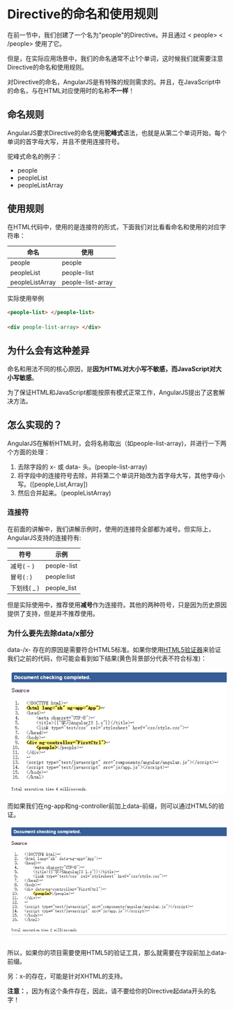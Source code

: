 # Directive的命名和使用规则
在前一节中，我们创建了一个名为"people"的Directive。并且通过 < people> < /people> 使用了它。

但是，在实际应用场景中，我们的命名通常不止1个单词，这时候我们就需要注意Directive的命名和使用规则。

对Directive的命名，AngularJS是有特殊的规则需求的。并且，在JavaScript中的命名，与在HTML对应使用时的名称**不一样**！

## 命名规则
AngularJS要求Directive的命名使用**驼峰式**语法，也就是从第二个单词开始，每个单词的首字母大写，并且不使用连接符号。

驼峰式命名的例子：
- people
- peopleList
- peopleListArray

## 使用规则
在HTML代码中，使用的是连接符的形式，下面我们对比看看命名和使用的对应字符串：

命名              | 使用
--------------- | -----------------
people          | people
peopleList      | people-list
peopleListArray | people-list-array

实际使用举例

```html
<people-list> </people-list>

<div people-list-array> </div>
```

## 为什么会有这种差异
命名和用法不同的核心原因，是**因为HTML对大小写不敏感，而JavaScript对大小写敏感**。

为了保证HTML和JavaScript都能按原有模式正常工作，AngularJS提出了这套解决方法。

## 怎么实现的？
AngularJS在解析HTML时，会将名称取出（如people-list-array)，并进行一下两个方面的处理：
1. 去除字段的 x- 或 data- 头。(people-list-array)
2. 将字段中的连接符号去除，并将第二个单词开始改为首字母大写，其他字母小写。([people,List,Array])
3. 然后合并起来。（peopleListArray)

### 连接符
在前面的讲解中，我们讲解示例时，使用的连接符全部都为减号。但实际上，AngularJS支持的连接符有:

符号       | 示例
-------- | -----------
减号( - )  | people-list
冒号( : )  | people:list
下划线( _ ) | people_list

但是实际使用中，推荐使用**减号**作为连接符。其他的两种符号，只是因为历史原因提供了支持，但是并不推荐使用。

### 为什么要先去除data/x部分
data-/x- 存在的原因是需要符合HTML5标准。如果你使用[HTML5验证器](https://validator.w3.org/nu/#textarea)来验证我们之前的代码，你可能会看到如下结果(黄色背景部分代表不符合标准)：

![图5-3 HTML5验证结果，无data前缀](./pic/0503.png)

而如果我们在ng-app和ng-controller前加上data-前缀，则可以通过HTML5的验证。

![图5-4 HTML5验证结果，有data前缀](./pic/0504.png)

所以，如果你的项目需要使用HTML5的验证工具，那么就需要在字段前加上data-前缀。

另：x-的存在，可能是针对XHTML的支持。

**注意：**，因为有这个条件存在，因此，请不要给你的Directive起data开头的名字！
